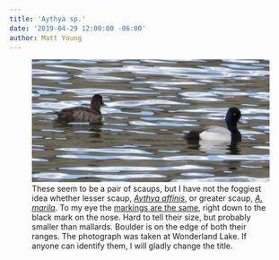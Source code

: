 ```yaml
---
title: 'Aythya sp.'
date: '2019-04-29 12:00:00 -06:00'
author: Matt Young
---
```

<figure>
<img src="/uploads/2019/IMG_2887_Scaups_600.jpg" alt="Pair of scaups"/>
<figcaption>These seem to be a pair of scaups, but I have not the foggiest idea whether lesser scaup,
<a href="https://www.allaboutbirds.org/guide/Lesser_Scaup/"><i>Aythya affinis</i></a>, or greater scaup, <a href="https://www.allaboutbirds.org/guide/greater_scaup"><i>A. marila</i></a>. To my eye the <a href="https://www.allaboutbirds.org/guide/Greater_Scaup/species-compare/63896301">markings are the same</a>, right down to the black mark on the nose. Hard to tell their size, but probably smaller than mallards. Boulder is on the edge of both their ranges. The photograph was taken at Wonderland Lake. If anyone can identify them, I will gladly change the title.
</figcaption>
</figure>


